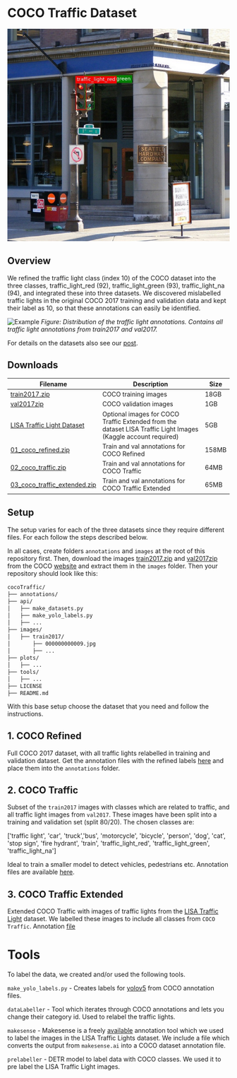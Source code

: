 # COCO Traffic Dataset

![Example](example.jpg "COCO Traffic dataset example")


## Overview
We refined the traffic light class (index 10) of the COCO dataset into the three classes, traffic_light_red (92), traffic_light_green (93), traffic_light_na (94), and integrated these into three datasets. We discovered mislabelled traffic lights in the original COCO 2017 training and validation data and kept their label as 10, so that these annotations can easily be identified.

![Example](example.png "COCO Traffic dataset example")
*Figure: Distribution of the traffic light annotations. Contains all traffic light annotations from train2017 and val2017.*

For details on the datasets also see our [post](https://www.neuralception.com/cocodatasetextension/).

## Downloads

|  **Filename**    | **Description**      | **Size**       |
|------------------|----------------------|----------------|
|  [train2017.zip](http://images.cocodataset.org/zips/train2017.zip)    | COCO training images | 18GB |
|  [val2017zip](http://images.cocodataset.org/zips/val2017.zip)    | COCO validation images | 1GB |
|  [LISA Traffic Light Dataset](https://www.kaggle.com/mbornoe/lisa-traffic-light-dataset)   | Optional images for COCO Traffic Extended from the dataset LISA Traffic Light Images (Kaggle account required)| 5GB |
|  [01_coco_refined.zip](https://drive.google.com/file/d/1weZpzmva_fcTtiSIm9jdM73PdBoJgzOe/view?usp=sharing)    | Train and val annotations for COCO Refined | 158MB |
|  [02_coco_traffic.zip](https://drive.google.com/file/d/1Oust5GrOrzP7588_ZS5Qb6cgWf5FhSN3/view?usp=sharing)    | Train and val annotations for COCO Traffic | 64MB |
|  [03_coco_traffic_extended.zip](https://drive.google.com/file/d/1ibviz00vjHelwkkoJfQEhTmtrrw9p7Wx/view?usp=sharing)    | Train and val annotations for COCO Traffic Extended | 65MB |


## Setup
The setup varies for each of the three datasets since they require different files. For each follow the steps described below.

In all cases, create folders `annotations` and `images` at the root of this repository first. Then, download the images [train2017.zip](http://images.cocodataset.org/zips/train2017.zip) and [val2017zip](http://images.cocodataset.org/zips/val2017.zip) from the COCO [website]() and extract them in the `images` folder. Then your repository should look like this:

```
cocoTraffic/
├── annotations/
├── api/
│   ├── make_datasets.py
│   ├── make_yolo_labels.py
│   ├── ...
├── images/
│   ├── train2017/
│       ├── 000000000009.jpg
│       ├── ...
├── plots/
│   ├── ...
├── tools/
│   ├── ...
├── LICENSE
├── README.md
```

With this base setup choose the dataset that you need and follow the instructions.


## 1. COCO Refined
Full COCO 2017 dataset, with all traffic lights relabelled in training and validation dataset. Get the annotation files with the refined labels [here](https://drive.google.com/file/d/1weZpzmva_fcTtiSIm9jdM73PdBoJgzOe/view?usp=sharing) and place them into the `annotations` folder. 


## 2. COCO Traffic
Subset of the `train2017` images with classes which are related to traffic, and all traffic light images from `val2017`. These images have been split into a training and validation set (split 80/20). The chosen classes are:

['traffic light', 'car', 'truck','bus', 'motorcycle', 'bicycle', 'person', 'dog', 'cat', 'stop sign', 'fire hydrant', 'train', 'traffic_light_red', 'traffic_light_green', 'traffic_light_na']

Ideal to train a smaller model to detect vehicles, pedestrians etc. Annotation files are available [here](https://drive.google.com/file/d/1Oust5GrOrzP7588_ZS5Qb6cgWf5FhSN3/view?usp=sharing).


## 3. COCO Traffic Extended
Extended COCO Traffic with images of traffic lights from the [LISA Traffic Light](https://www.kaggle.com/mbornoe/lisa-traffic-light-dataset) dataset. We labelled these images to include all classes from `COCO Traffic`. Annotation [file](https://drive.google.com/file/d/1ibviz00vjHelwkkoJfQEhTmtrrw9p7Wx/view?usp=sharing)


# Tools
To label the data, we created and/or used the following tools.

`make_yolo_labels.py` - Creates labels for [yolov5](https://github.com/ultralytics/yolov5) from COCO annotation files.

`dataLabeller` - Tool which iterates through COCO annotations and lets you change their category id. Used to relabel the traffic lights.

`makesense` - Makesense is a freely [available](https://www.makesense.ai) annotation tool which we used to label the images in the LISA Traffic Lights dataset. We include a file which converts the output from `makesense.ai` into a COCO dataset annotation file.

`prelabeller` - DETR model to label data with COCO classes. We used it to pre label the LISA Traffic Light images.
